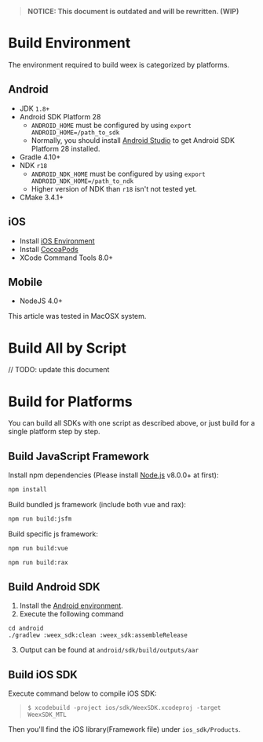 > **NOTICE: This document is outdated and will be rewritten. (WIP)**

# Build Environment

The environment required to build weex is categorized by platforms.

## Android

* JDK `1.8+`
* Android SDK Platform 28
  * `ANDROID_HOME` must be configured by using `export ANDROID_HOME=/path_to_sdk`
  * Normally, you should install [Android Studio](https://developer.android.com/studio) to get Android SDK Platform 28 installed.
* Gradle 4.10+
* NDK `r18`
  * `ANDROID_NDK_HOME` must be configured by using `export ANDROID_NDK_HOME=/path_to_ndk`
  * Higher version of NDK than `r18` isn't not tested yet.
* CMake 3.4.1+

## iOS

* Install [iOS Environment](https://developer.apple.com/library/ios/documentation/IDEs/Conceptual/AppStoreDistributionTutorial/Setup/Setup.html)
* Install [CocoaPods](https://guides.cocoapods.org/using/getting-started.html)
* XCode Command Tools 8.0+

## Mobile
* NodeJS 4.0+

This article was tested in MacOSX system.

# Build All by Script

// TODO: update this document

# Build for Platforms

You can build all SDKs with one script as described above, or just build for a single platform step by step.

## Build JavaScript Framework

Install npm dependencies (Please install [Node.js](https://nodejs.org/) v8.0.0+ at first):

```bash
npm install
```

Build bundled js framework (include both vue and rax):
```bash
npm run build:jsfm
```

Build specific js framework:
```bash
npm run build:vue
```

```bash
npm run build:rax
```

## Build Android SDK

1. Install the [Android environment](#android).
2. Execute the following command

```
cd android
./gradlew :weex_sdk:clean :weex_sdk:assembleRelease
```

3. Output can be found at `android/sdk/build/outputs/aar`

## Build iOS SDK

Execute command below to compile iOS SDK:
> `$ xcodebuild -project ios/sdk/WeexSDK.xcodeproj -target WeexSDK_MTL`

Then you'll find the iOS library(Framework file) under `ios_sdk/Products`.
